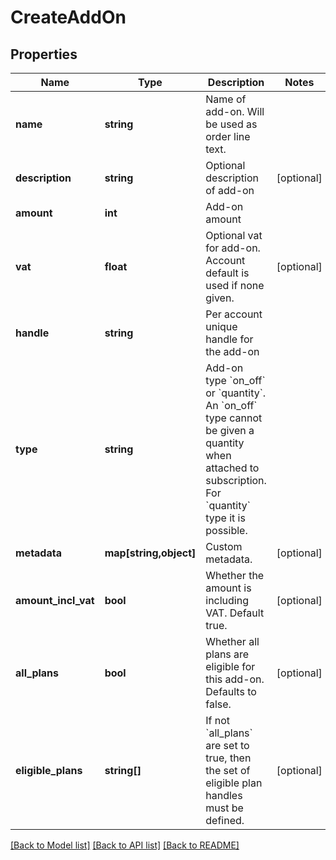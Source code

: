 # CreateAddOn

## Properties
 Name                | Type                   | Description                                                                                                                                                                                | Notes      
---------------------|------------------------|--------------------------------------------------------------------------------------------------------------------------------------------------------------------------------------------|------------
 **name**            | **string**             | Name of add-on. Will be used as order line text.                                                                                                                                           |
 **description**     | **string**             | Optional description of add-on                                                                                                                                                             | [optional] 
 **amount**          | **int**                | Add-on amount                                                                                                                                                                              |
 **vat**             | **float**              | Optional vat for add-on. Account default is used if none given.                                                                                                                            | [optional] 
 **handle**          | **string**             | Per account unique handle for the add-on                                                                                                                                                   |
 **type**            | **string**             | Add-on type &#x60;on_off&#x60; or &#x60;quantity&#x60;. An &#x60;on_off&#x60; type cannot be given a quantity when attached to subscription. For &#x60;quantity&#x60; type it is possible. |
 **metadata**        | **map[string,object]** | Custom metadata.                                                                                                                                                                           | [optional] 
 **amount_incl_vat** | **bool**               | Whether the amount is including VAT. Default true.                                                                                                                                         | [optional] 
 **all_plans**       | **bool**               | Whether all plans are eligible for this add-on. Defaults to false.                                                                                                                         | [optional] 
 **eligible_plans**  | **string[]**           | If not &#x60;all_plans&#x60; are set to true, then the set of eligible plan handles must be defined.                                                                                       | [optional] 

[[Back to Model list]](../../README.md#documentation-for-models) [[Back to API list]](../../README.md#documentation-for-api-endpoints) [[Back to README]](../../README.md)

